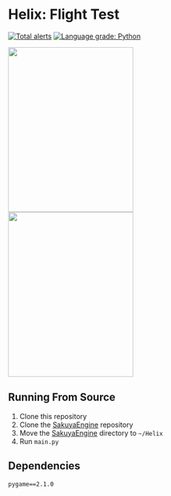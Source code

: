 # Helix: Flight Test
[![Total alerts](https://img.shields.io/lgtm/alerts/g/FirstLevelGames/Helix.svg?logo=lgtm&logoWidth=18)](https://lgtm.com/projects/g/FirstLevelGames/Helix/alerts/)
[![Language grade: Python](https://img.shields.io/lgtm/grade/python/g/FirstLevelGames/Helix.svg?logo=lgtm&logoWidth=18)](https://lgtm.com/projects/g/FirstLevelGames/Helix/context:python)

<img src="https://user-images.githubusercontent.com/35881688/146322033-7b601af5-9220-43b7-ad13-0432bfcac1ac.png" width="256" height="336"/><img src="https://user-images.githubusercontent.com/35881688/146322228-478481fb-8726-4c4e-80f9-1bd4af10cecb.png" width="256" height="336"/>

## Running From Source
1. Clone this repository
2. Clone the [SakuyaEngine](https://github.com/novialriptide/SakuyaEngine) repository
3. Move the [SakuyaEngine](https://github.com/novialriptide/SakuyaEngine) directory to `~/Helix`
4. Run `main.py`

## Dependencies
```
pygame==2.1.0
```
